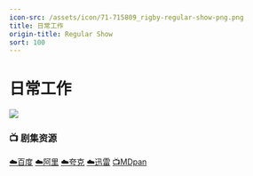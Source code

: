 ```yaml
---
icon-src: /assets/icon/71-715809_rigby-regular-show-png.png
title: 日常工作
origin-title: Regular Show
sort: 100
---
```

# 日常工作

![](/assets/image/poster.jpg)

### 📺 剧集资源<Badge type="tip" text="康复中心字幕组" />

[☁️百度](https://pan.baidu.com/s/1lhRlQjwAtc1P_DlGKJAeDA?pwd=f9yt) [☁️阿里](https://www.alipan.com/s/Hx8AE2p4oqT) [☁️夸克](https://pan.quark.cn/s/dfdbcf2c3c74) [☁️迅雷](https://pan.xunlei.com/s/VOR5QGD9mfljfDaIjSzeCG-6A1?pwd=hx5z#) [📺MDpan](https://pan.mdsub.top/%E6%97%A5%E5%B8%B8%E5%B7%A5%E4%BD%9C)
